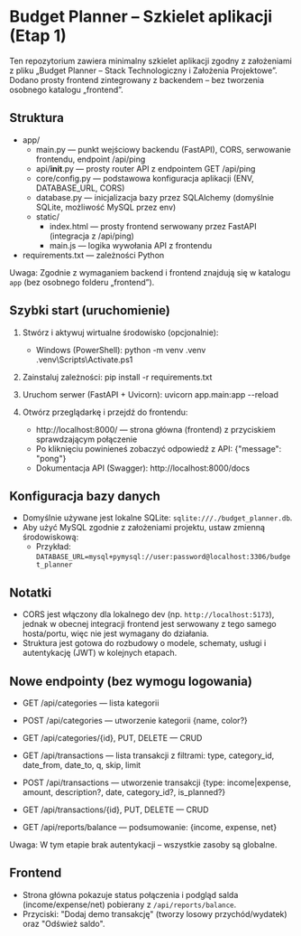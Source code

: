 # Budget Planner – Szkielet aplikacji (Etap 1)

Ten repozytorium zawiera minimalny szkielet aplikacji zgodny z założeniami z pliku „Budget Planner – Stack Technologiczny i Założenia Projektowe”. Dodano prosty frontend zintegrowany z backendem – bez tworzenia osobnego katalogu „frontend”.

## Struktura

- app/
  - main.py — punkt wejściowy backendu (FastAPI), CORS, serwowanie frontendu, endpoint /api/ping
  - api/__init__.py — prosty router API z endpointem GET /api/ping
  - core/config.py — podstawowa konfiguracja aplikacji (ENV, DATABASE_URL, CORS)
  - database.py — inicjalizacja bazy przez SQLAlchemy (domyślnie SQLite, możliwość MySQL przez env)
  - static/
    - index.html — prosty frontend serwowany przez FastAPI (integracja z /api/ping)
    - main.js — logika wywołania API z frontendu
- requirements.txt — zależności Python

Uwaga: Zgodnie z wymaganiem backend i frontend znajdują się w katalogu `app` (bez osobnego folderu „frontend”).

## Szybki start (uruchomienie)

1. Stwórz i aktywuj wirtualne środowisko (opcjonalnie):
   - Windows (PowerShell):
     python -m venv .venv
     .venv\\Scripts\\Activate.ps1

2. Zainstaluj zależności:
   pip install -r requirements.txt

3. Uruchom serwer (FastAPI + Uvicorn):
   uvicorn app.main:app --reload

4. Otwórz przeglądarkę i przejdź do frontendu:
   - http://localhost:8000/ — strona główna (frontend) z przyciskiem sprawdzającym połączenie
   - Po kliknięciu powinieneś zobaczyć odpowiedź z API: {"message": "pong"}
   - Dokumentacja API (Swagger): http://localhost:8000/docs

## Konfiguracja bazy danych

- Domyślnie używane jest lokalne SQLite: `sqlite:///./budget_planner.db`.
- Aby użyć MySQL zgodnie z założeniami projektu, ustaw zmienną środowiskową:
  - Przykład: `DATABASE_URL=mysql+pymysql://user:password@localhost:3306/budget_planner`

## Notatki

- CORS jest włączony dla lokalnego dev (np. `http://localhost:5173`), jednak w obecnej integracji frontend jest serwowany z tego samego hosta/portu, więc nie jest wymagany do działania.
- Struktura jest gotowa do rozbudowy o modele, schematy, usługi i autentykację (JWT) w kolejnych etapach.

## Nowe endpointy (bez wymogu logowania)

- GET /api/categories — lista kategorii
- POST /api/categories — utworzenie kategorii {name, color?}
- GET /api/categories/{id}, PUT, DELETE — CRUD

- GET /api/transactions — lista transakcji z filtrami: type, category_id, date_from, date_to, q, skip, limit
- POST /api/transactions — utworzenie transakcji {type: income|expense, amount, description?, date, category_id?, is_planned?}
- GET /api/transactions/{id}, PUT, DELETE — CRUD

- GET /api/reports/balance — podsumowanie: {income, expense, net}

Uwaga: W tym etapie brak autentykacji – wszystkie zasoby są globalne.

## Frontend

- Strona główna pokazuje status połączenia i podgląd salda (income/expense/net) pobierany z `/api/reports/balance`.
- Przyciski: "Dodaj demo transakcję" (tworzy losowy przychód/wydatek) oraz "Odśwież saldo".

